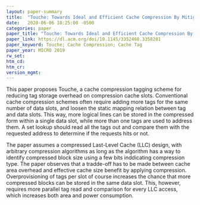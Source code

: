 ```yaml
---
layout: paper-summary
title:  "Touche: Towards Ideal and Efficient Cache Compression By Mitigating Tag Area Overhead"
date:   2020-06-06 18:25:00 -0500
categories: paper
paper_title: "Touche: Towards Ideal and Efficient Cache Compression By Mitigating Tag Area Overhead"
paper_link: https://dl.acm.org/doi/10.1145/3352460.3358281
paper_keyword: Touche; Cache Compression; Cache Tag
paper_year: MICRO 2019
rw_set:
htm_cd:
htm_cr:
version_mgmt:
---
```


This paper proposes Touche, a cache compression tagging scheme for reducing tag storage overhead on compression cache slots.
Conventional cache compression schemes often require adding more tags for the same number of data slots, and loosen the 
static mapping relation between tag and data slots. This way, more logical lines can be stored in the compressed form within
a single data slot, while more than one tags are used to address them. A set lookup should read all the tags out and 
compare them with the requested address to determine if the requests hits or not.

The paper assumes a compressed Last-Level Cache (LLC) design, with arbitrary compression algorithms as long as the algorithm
has a way to identify compressed block size using a few bits inddicating compression type.
The paper observes that a tradde-off has to be made between cache area overhead and effective cache size benefit by
applying compression. Overprovisioning of tags per slot of course increases the chance that more compressed blocks
can be stored in the same data slot. This, however, requires more parallel tag read and comparison for every LLC access,
which increases both area and power consumption. 

